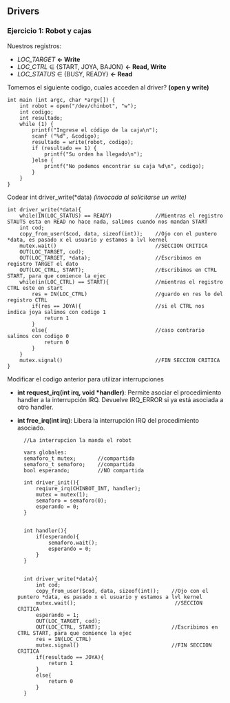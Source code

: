 ## Drivers 

### Ejercicio 1: Robot y cajas

Nuestros registros:
- _LOC_TARGET_                            **<- Write**
- _LOC_CTRL_ $\in$ {START, JOYA, BAJON}   **<- Read, Write** 
- _LOC_STATUS_ $\in$ {BUSY, READY}        **<- Read**

Tomemos el siguiente codigo, cuales acceden al driver? **(open y write)**

    int main (int argc, char *argv[]) {
        int robot = open("/dev/chinbot", "w");
        int codigo;
        int resultado;
        while (1) {
            printf("Ingrese el código de la caja\n");
            scanf ("%d", &codigo);
            resultado = write(robot, codigo);
            if (resultado == 1) {
                printf("Su orden ha llegado\n");
            }else {
                printf("No podemos encontrar su caja %d\n", codigo);
            }
        }
    }

Codear int driver_write(*data) _(invocada al solicitarse un write)_

    int driver_write(*data){                    
        while(IN(LOC_STATUS) == READY)              //Mientras el registro STAUTS esta en READ no hace nada, salimos cuando nos mandan START
        int cod;
        copy_from_user($cod, data, sizeof(int));    //Ojo con el puntero *data, es pasado x el usuario y estamos a lvl kernel
        mutex.wait()                                //SECCION CRITICA
        OUT(LOC_TARGET, cod);
        OUT(LOC_TARGET, *data);                     //Escribimos en registro TARGET el dato 
        OUT(LOC_CTRL, START);                       //Escribimos en CTRL START, para que comience la ejec
        while(in(LOC_CTRL) == START){               //mientras el registro CTRL este en start 
            res = IN(LOC_CTRL)                      //guardo en res lo del registro CTRL
            if(res == JOYA){                        //si el CTRL nos indica joya salimos con codigo 1
                return 1
            }
            else{                                   //caso contrario salimos con codigo 0
                return 0
            }
        }
        mutex.signal()                              //FIN SECCION CRITICA
    }

Modificar el codigo anterior para utilizar interrupciones
- **int request_irq(int irq, void *handler)**: Permite asociar el procedimiento handler a la interrupción IRQ. Devuelve IRQ_ERROR si ya está asociada a otro handler.
- **int free_irq(int irq)**: Libera la interrupción IRQ del procedimiento asociado.

        //La interrupcion la manda el robot

        vars globales:
        semaforo_t mutex;       //compartida
        semaforo_t semaforo;    //compartida
        bool esperando;         //NO compartida

        int driver_init(){
            reqiure_irq(CHINBOT_INT, handler);
            mutex = mutex(1);
            semaforo = semaforo(0);
            esperando = 0;
        }


        int handler(){
            if(esperando){
                semaforo.wait();
                esperando = 0;
            }
        }


        int driver_write(*data){                    
            int cod;
            copy_from_user($cod, data, sizeof(int));    //Ojo con el puntero *data, es pasado x el usuario y estamos a lvl kernel
            mutex.wait();                                //SECCION CRITICA
            esperando = 1;
            OUT(LOC_TARGET, cod);
            OUT(LOC_CTRL, START);                       //Escribimos en CTRL START, para que comience la ejec
            res = IN(LOC_CTRL)
            mutex.signal()                              //FIN SECCION CRITICA
            if(resultado == JOYA){
                return 1
            }
            else{
                return 0
            }
        }